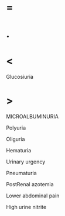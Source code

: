 # =

# .

# <

Glucosiuria

# >

MICROALBUMINURIA

Polyuria

Oliguria

Hematuria

Urinary urgency

Pneumaturia

PostRenal azotemia

Lower abdominal pain

High urine nitrite
